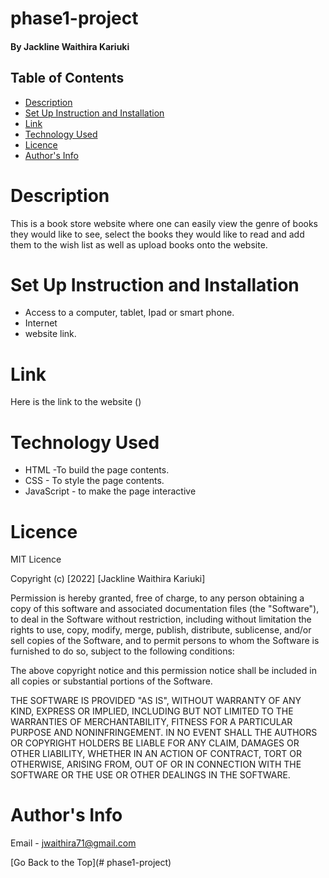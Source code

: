 # phase1-project

#### By Jackline Waithira Kariuki


## Table of Contents
* [Description](#description)
* [Set Up Instruction and Installation](#set-up-instruction-and-installation)
* [Link](#link)
* [Technology Used](#technology-used)
* [Licence](#licence)
* [Author's Info](#author's-info)

# Description

This is a book store website where one can easily view the genre of books they would like to see, select the books they would like to read and add them to the wish list as well as upload books onto the website.

# Set Up Instruction and Installation
* Access to a computer, tablet, Ipad or smart phone.
* Internet
* website link.

# Link
Here is the link to the website ()

# Technology Used
* HTML -To build the page contents.
* CSS - To style the page contents.
* JavaScript - to make the page interactive

# Licence

MIT Licence

Copyright (c) [2022] [Jackline Waithira Kariuki]

Permission is hereby granted, free of charge, to any person obtaining a copy
of this software and associated documentation files (the "Software"), to deal
in the Software without restriction, including without limitation the rights
to use, copy, modify, merge, publish, distribute, sublicense, and/or sell
copies of the Software, and to permit persons to whom the Software is
furnished to do so, subject to the following conditions:

The above copyright notice and this permission notice shall be included in all
copies or substantial portions of the Software.

THE SOFTWARE IS PROVIDED "AS IS", WITHOUT WARRANTY OF ANY KIND, EXPRESS OR
IMPLIED, INCLUDING BUT NOT LIMITED TO THE WARRANTIES OF MERCHANTABILITY,
FITNESS FOR A PARTICULAR PURPOSE AND NONINFRINGEMENT. IN NO EVENT SHALL THE
AUTHORS OR COPYRIGHT HOLDERS BE LIABLE FOR ANY CLAIM, DAMAGES OR OTHER
LIABILITY, WHETHER IN AN ACTION OF CONTRACT, TORT OR OTHERWISE, ARISING FROM,
OUT OF OR IN CONNECTION WITH THE SOFTWARE OR THE USE OR OTHER DEALINGS IN THE
SOFTWARE.

# Author's Info
Email - <jwaithira71@gmail.com>


[Go Back to the Top](# phase1-project)

